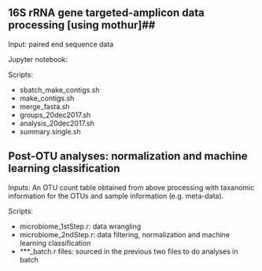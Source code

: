 
## 16S rRNA gene targeted-amplicon data processing [using mothur]##
Input: paired end sequence data<br />

Jupyter notebook:<br />

Scripts:<br />
 
  * sbatch_make_contigs.sh   <br />
  * make_contigs.sh  <br />
  * merge_fasta.sh  <br />
  * groups_20dec2017.sh   <br />
  * analysis_20dec2017.sh  <br />
  * summary.single.sh  <br />
  

## Post-OTU analyses: normalization and machine learning classification
Inputs: An OTU count table obtained from above processing with taxanomic information for the OTUs and sample information (e.g. meta-data).

Scripts:<br />
  * microbiome_1stStep.r: data wrangling  <br />
  * microbiome_2ndStep.r: data filtering, normalization and machine learning classification  <br />
  * ***_batch.r files: sourced in the previous two files to do analyses in batch  <br />

